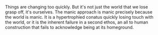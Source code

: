 Things are changing too quickly. But it's not just the world that we lose grasp off, it's ourselves. The manic approach is manic precisely because the world is manic. It is a hypertrophied conatus quickly losing touch with the world, or it is the inherent failure in a second ethos, an all to human construction that fails to acknowledge being at its homeground.